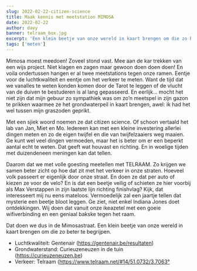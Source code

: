 ```yaml
---
slug: 2022-02-22-citizen-science
title: Maak kennis met meetstation MIMOSA
date: 2022-02-22
author: davy
banner: telraam_box.jpg
excerpt: 'Een klein beetje van onze wereld in kaart brengen om die zo beter te begrijpen.'
tags: ['meten']
---
```


Mimosa moest meedoen! Zoveel stond vast. Mee aan de kar trekken van een wijs project. Niet klagen en zagen maar gewoon doen doen doen! En voila ondertussen hangen er al twee meetstations tegen onze ramen.  Eentje voor de luchtkwaliteit en eentje  om het verkeer te meten.  Want de tijd dat we vanalles te weten konden komen door de Tarot te leggen of de vlucht van de duiven te bestuderen is al lang gepasseerd. En eerlijk... mocht het niet zijn dat mijn gebuur zo sympathiek was om zo’n meetspel in zijn gazon te prikken waarmee ze het grondwaterpeil in kaart brengen, awel: ik had het wel tussen mijn graszoden geprikt.

Met een sjiek woord noemen ze dat citizen science.  Of schoon vertaald het lab van Jan, Miet en Mo.  Iedereen kan met een kleine investering allerlei dingen meten en zo de eigen twijfel en die van twijfelzaaiers weg maaien. Ge kunt wel veel dingen vermoeden, maar het is beter om er een beperkt aantal echt te weten. Dat geeft wat houvast en richting. En in woelige tijden met duizendeneen meningen kan dat tellen.

Daarom dat we met volle goesting meetellen met TELRAAM. Zo krijgen we samen beter zicht op hoe dat zit met het verkeer in onze straten. Hoeveel volk passeert er eigenlijk door onze straat. En doen ze dat per auto of kiezen ze voor de velo? En is dat een beetje veilig of schieten ze hier voorbij als Max Verstappen in zijn laatste lijn richting finishvlag? Kijk, dat interesseert mij nu eens mateloos. Vermoedelijk zal een jaartje tellen dat mysterie een beetje bloot leggen. Ge ziet, niet enkel Indiana Jones doet ontdekkingen. Wij doen dat vanuit onze ikeazetel met een goeie wifiverbinding en een geniaal bakske tegen het raam.

Dat doen we dus in de Mimosastraat. Een klein beetje van onze wereld in kaart brengen om die zo beter te begrijpen.

- Luchtkwaliteit: Gentenair (https://gentenair.be/resultaten)
- Grondwaterstand: Curieuzeneuzen in de tuin (https://curieuzeneuzen.be)
- Verkeer: Telraam (https://www.telraam.net/#14/51.0732/3.7063°